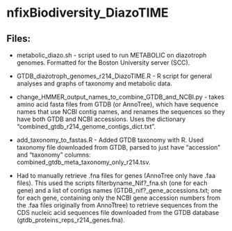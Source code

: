 # nfixBiodiversity_DiazoTIME

## Files:
- metabolic_diazo.sh - script used to run METABOLIC on diazotroph genomes. Formatted for the Boston University server (SCC). 

- GTDB_diazotroph_genomes_r214_DiazoTIME.R - R script for general analyses and graphs of taxonomy and metabolic data.

- change_HMMER_output_names_to_combine_GTDB_and_NCBI.py - takes amino acid fasta files from GTDB (or AnnoTree), which have sequence names that use NCBI contig names, and renames the sequences so they have both GTDB and NCBI accessions. Uses the dictionary “combined_gtdb_r214_genome_contigs_dict.txt”.

- add_taxonomy_to_fastas.R - Added GTDB taxonomy with R. Used taxonomy file downloaded from GTDB, parsed to just have “accession” and “taxonomy” columns: combined_gtdb_meta_taxonomy_only_r214.tsv. 

- Had to manually retrieve .fna files for genes (AnnoTree only have .faa files). This used the scripts filterbyname_Nif?_fna.sh (one for each gene) and a list of contigs names (GTDB_nif?_gene_accessions.txt; one for each gene, containing only the NCBI gene accession numbers from the .faa files originally from AnnoTtree) to retrieve sequences from the CDS nucleic acid sequences file downloaded from the GTDB database (gtdb_proteins_reps_r214_genes.fna).